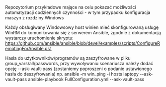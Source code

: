 Repozytorium przykładowe mające na celu pokazać możliwości automatyzacji codziennych czynności - w tym przypadku konfiguracja maszyn z rozdziny Windows

Każdy obsługiwany Windowsowy host winien mieć skonfigurowaną usługę WinRM do komunikowania się z serwerem Ansible, zgodnie z dokumentacją wystarczy uruchomienie skryptu:
https://github.com/ansible/ansible/blob/devel/examples/scripts/ConfigureRemotingForAnsible.ps1

Hasła do użytkowników/programów są zaszyfrowane w pliku group_vars/all/passwords, przy wywoływaniu scenariusza należy dodać opcję --ask-vault-pass (zostaniemy poproszeni o podanie ustawionego hasła do deszyfrowania)
np. ansible -m win_ping -i hosts laptopy --ask-vault-pass
ansible-playbook FullConfiguration.yml --ask-vault-pass




